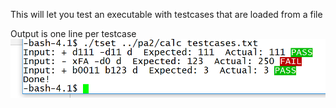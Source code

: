 This will let you test an executable with testcases that are loaded from a file

Output is one line per testcase
![alt tag](one.testcase.per.line.PNG)
